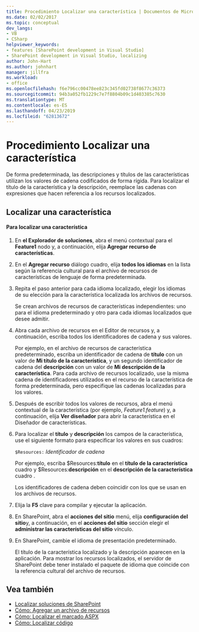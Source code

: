 ```yaml
---
title: Procedimiento Localizar una característica | Documentos de Microsoft
ms.date: 02/02/2017
ms.topic: conceptual
dev_langs:
- VB
- CSharp
helpviewer_keywords:
- features [SharePoint development in Visual Studio]
- SharePoint development in Visual Studio, localizing
author: John-Hart
ms.author: johnhart
manager: jillfra
ms.workload:
- office
ms.openlocfilehash: f6e796cc00478ee823c345fd02738f8677c36373
ms.sourcegitcommit: 94b3a052fb1229c7e7f8804b09c1d403385c7630
ms.translationtype: MT
ms.contentlocale: es-ES
ms.lasthandoff: 04/23/2019
ms.locfileid: "62813672"
---
```

# <a name="how-to-localize-a-feature"></a>Procedimiento Localizar una característica
  De forma predeterminada, las descripciones y títulos de las características utilizan los valores de cadena codificados de forma rígida. Para localizar el título de la característica y la descripción, reemplace las cadenas con expresiones que hacen referencia a los recursos localizados.

## <a name="localize-a-feature"></a>Localizar una característica

#### <a name="to-localize-a-feature"></a>Para localizar una característica

1. En **el Explorador de soluciones**, abra el menú contextual para el **Feature1** nodo y, a continuación, elija **Agregar recurso de características**.

2. En el **Agregar recurso** diálogo cuadro, elija **todos los idiomas** en la lista según la referencia cultural para el archivo de recursos de características de lenguaje de forma predeterminada.

3. Repita el paso anterior para cada idioma localizado, elegir los idiomas de su elección para la característica localizada los archivos de recursos.

     Se crean archivos de recursos de características independientes: uno para el idioma predeterminado y otro para cada idiomas localizados que desee admitir.

4. Abra cada archivo de recursos en el Editor de recursos y, a continuación, escriba todos los identificadores de cadena y sus valores.

     Por ejemplo, en el archivo de recursos de característica predeterminado, escriba un identificador de cadena de **título** con un valor de **Mi título de la característica**, y un segundo identificador de cadena del **descripción** con un valor de **Mi descripción de la característica**. Para cada archivo de recursos localizado, use la misma cadena de identificadores utilizados en el recurso de la característica de forma predeterminada, pero especifique las cadenas localizadas para los valores.

5. Después de escribir todos los valores de recursos, abra el menú contextual de la característica (por ejemplo, *Feature1.feature*) y, a continuación, elija **Ver diseñador** para abrir la característica en el Diseñador de características.

6. Para localizar el **título** y **descripción** los campos de la característica, use el siguiente formato para especificar los valores en sus cuadros:

     `$Resources:` *Identificador de cadena*

     Por ejemplo, escriba $Resources:**título** en el **título de la característica** cuadro y $Resources:**descripción** en el **descripción de la característica** cuadro .

     Los identificadores de cadena deben coincidir con los que se usan en los archivos de recursos.

7. Elija la **F5** clave para compilar y ejecutar la aplicación.

8. En SharePoint, abra el **acciones del sitio** menú, elija **configuración del sitio**y, a continuación, en el **acciones del sitio** sección elegir el **administrar las características del sitio** vínculo.

9. En SharePoint, cambie el idioma de presentación predeterminado.

     El título de la característica localizado y la descripción aparecen en la aplicación. Para mostrar los recursos localizados, el servidor de SharePoint debe tener instalado el paquete de idioma que coincide con la referencia cultural del archivo de recursos.

## <a name="see-also"></a>Vea también
- [Localizar soluciones de SharePoint](../sharepoint/localizing-sharepoint-solutions.md)
- [Cómo: Agregar un archivo de recursos](../sharepoint/how-to-add-a-resource-file.md)
- [Cómo: Localizar el marcado ASPX](../sharepoint/how-to-localize-aspx-markup.md)
- [Cómo: Localizar código](../sharepoint/how-to-localize-code.md)

